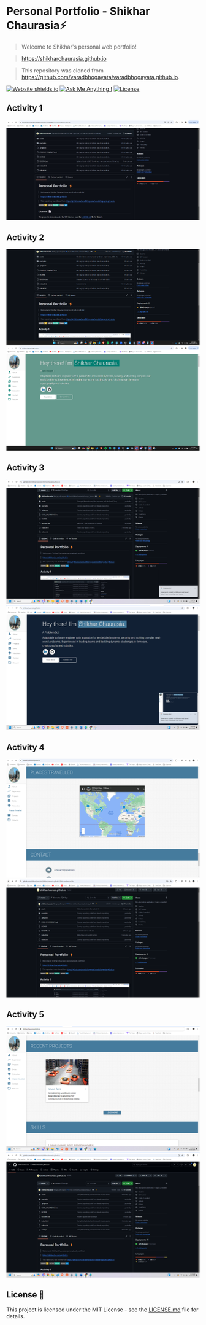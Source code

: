 # Personal Portfolio - Shikhar Chaurasia⚡️ 

> Welcome to Shikhar's personal web portfolio!

> https://shikharchaurasia.github.io

> This repository was cloned from https://github.com/varadbhogayata/varadbhogayata.github.io.

[![Website shields.io](https://img.shields.io/badge/website-up-yellow)](http://shikharchaurasia.github.io/)
[![Ask Me Anything !](https://img.shields.io/badge/ask%20me-linkedin-1abc9c.svg)](https://www.linkedin.com/in/shikharchaurasia/)
[![License](http://img.shields.io/:license-mit-blue.svg?style=flat-square)](http://badges.mit-license.org)

## Activity 1
![Activity 1](/assets/img/activity1.jpg)

## Activity 2
![Activity 2](/assets/img/activity2_0.png)
![Activity 2](/assets/img/activity2_1.png)

## Activity 3
![Activity 3](/assets/img/activity3.png)
![Activity 3](/assets/img/activity3_1.png)

## Activity 4
![Activity 4](/assets/img/activity4_1.png)
![Activity 4](/assets/img/activity4_2.png)

## Activity 5
![Activity 5](/assets/img/activity5_1.png)
![Activity 5](/assets/img/activity5_3.png)

## License 📄
This project is licensed under the MIT License - see the [LICENSE.md](./LICENSE) file for details.
